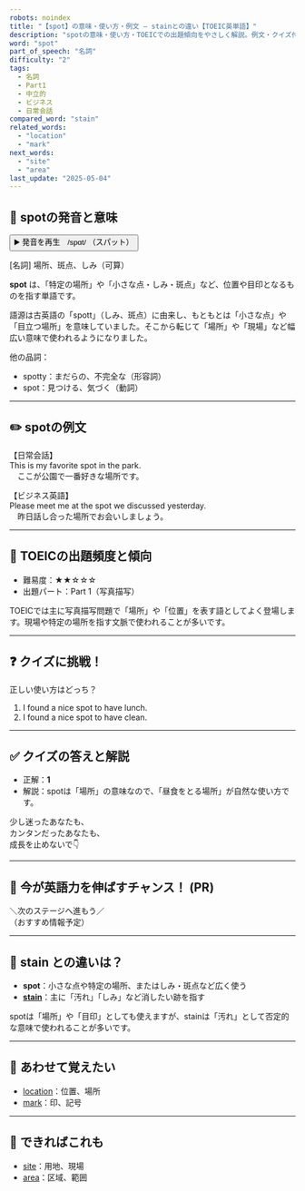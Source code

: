 ```yaml
---
robots: noindex
title: "【spot】の意味・使い方・例文 ― stainとの違い【TOEIC英単語】"
description: "spotの意味・使い方・TOEICでの出題傾向をやさしく解説。例文・クイズ付きでstainとの違いもわかりやすく学べます。"
word: "spot"
part_of_speech: "名詞"
difficulty: "2"
tags:
  - 名詞
  - Part1
  - 中立的
  - ビジネス
  - 日常会話
compared_word: "stain"
related_words:
  - "location"
  - "mark"
next_words:
  - "site"
  - "area"
last_update: "2025-05-04"
---
```


## 🔰 spotの発音と意味

<button class="play-audio" onclick="playTTS('spot')">
  <span class="play-audio-main">
    ▶️ 発音を再生　/spɑt/
  </span>
  <span class="play-audio-sub">
    （スパット）
  </span>
</button>

[名詞] 場所、斑点、しみ（可算）

**spot** は、「特定の場所」や「小さな点・しみ・斑点」など、位置や目印となるものを指す単語です。

語源は古英語の「spott」（しみ、斑点）に由来し、もともとは「小さな点」や「目立つ場所」を意味していました。そこから転じて「場所」や「現場」など幅広い意味で使われるようになりました。

他の品詞：  
- spotty：まだらの、不完全な（形容詞）
- spot：見つける、気づく（動詞）

---

## ✏️ spotの例文

【日常会話】  
This is my favorite spot in the park.  
　ここが公園で一番好きな場所です。

【ビジネス英語】  
Please meet me at the spot we discussed yesterday.  
　昨日話し合った場所でお会いしましょう。

---

## 🎯 TOEICの出題頻度と傾向

- 難易度：★★☆☆☆
- 出題パート：Part 1（写真描写）

TOEICでは主に写真描写問題で「場所」や「位置」を表す語としてよく登場します。現場や特定の場所を指す文脈で使われることが多いです。

---

## ❓ クイズに挑戦！

正しい使い方はどっち？

1. I found a nice spot to have lunch.  
2. I found a nice spot to have clean.

---

## ✅ クイズの答えと解説

- 正解：**1**
- 解説：spotは「場所」の意味なので、「昼食をとる場所」が自然な使い方です。

少し迷ったあなたも、  
カンタンだったあなたも、  
成長を止めないで👇️

---

## 🚀 今が英語力を伸ばすチャンス！ (PR)

<div class="info-center">
＼次のステージへ進もう／<br>  
（おすすめ情報予定）
</div>

---

## 🤔  stain との違いは？

- **spot**：小さな点や特定の場所、またはしみ・斑点など広く使う
- **[stain](/word/stain)**：主に「汚れ」「しみ」など消したい跡を指す

spotは「場所」や「目印」としても使えますが、stainは「汚れ」として否定的な意味で使われることが多いです。

---

## 🧩 あわせて覚えたい

- [location](/word/location)：位置、場所
- [mark](/word/mark)：印、記号

---

## 📖 できればこれも

- [site](/word/site)：用地、現場
- [area](/word/area)：区域、範囲

<!-- cvid: aid22_bid07 -->
